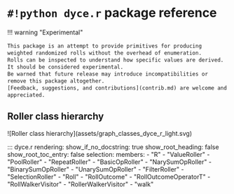<!---
  Copyright and other protections apply. Please see the accompanying LICENSE file for
  rights and restrictions governing use of this software. All rights not expressly
  waived or licensed are reserved. If that file is missing or appears to be modified
  from its original, then please contact the author before viewing or using this
  software in any capacity.

  !!!!!!!!!!!!!!!!!!!!!!!!!!!!!!!!!!!!!!!!!!!!!!!!!!!!!!!!!!!!!!!!!!!!
  !!!!!!!!!!!!!!! IMPORTANT: READ THIS BEFORE EDITING! !!!!!!!!!!!!!!!
  !!!!!!!!!!!!!!!!!!!!!!!!!!!!!!!!!!!!!!!!!!!!!!!!!!!!!!!!!!!!!!!!!!!!
  Please keep each sentence on its own unwrapped line.
  It looks like crap in a text editor, but it has no effect on rendering, and it allows much more useful diffs.
  Thank you!
-->

# ``#!python dyce.r`` package reference

!!! warning "Experimental"

    This package is an attempt to provide primitives for producing weighted randomized rolls without the overhead of enumeration.
    Rolls can be inspected to understand how specific values are derived.
    It should be considered experimental.
    Be warned that future release may introduce incompatibilities or remove this package altogether.
    [Feedback, suggestions, and contributions](contrib.md) are welcome and appreciated.

## Roller class hierarchy

<picture>
  <source srcset="../assets/graph_classes_dyce_r_dark.svg" media="(prefers-color-scheme: dark)">
  ![Roller class hierarchy](assets/graph_classes_dyce_r_light.svg)
</picture>

::: dyce.r
    rendering:
      show_if_no_docstring: true
      show_root_heading: false
      show_root_toc_entry: false
    selection:
      members:
        - "R"
        - "ValueRoller"
        - "PoolRoller"
        - "RepeatRoller"
        - "BasicOpRoller"
        - "NarySumOpRoller"
        - "BinarySumOpRoller"
        - "UnarySumOpRoller"
        - "FilterRoller"
        - "SelectionRoller"
        - "Roll"
        - "RollOutcome"
        - "RollOutcomeOperatorT"
        - "RollWalkerVisitor"
        - "RollerWalkerVisitor"
        - "walk"
